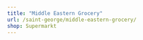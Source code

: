 ```yaml
---
title: "Middle Eastern Grocery"
url: /saint-george/middle-eastern-grocery/
shop: Supermarkt
---
```

